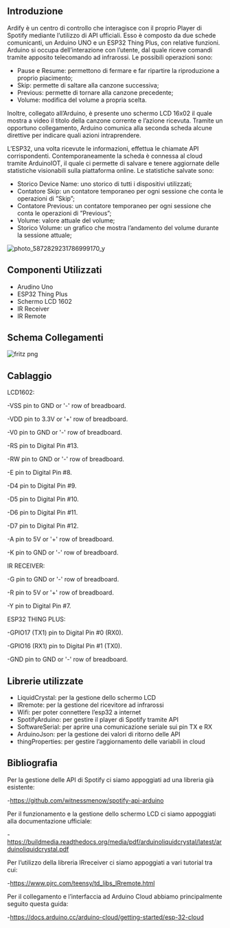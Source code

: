 ## Introduzione

Ardify è un centro di controllo che interagisce con il proprio Player di Spotify mediante l’utilizzo di
API ufficiali. Esso è composto da due schede comunicanti, un Arduino UNO e un ESP32 Thing Plus,
con relative funzioni. Arduino si occupa dell’interazione con l’utente, dal quale riceve comandi tramite
apposito telecomando ad infrarossi. Le possibili operazioni sono:

- Pause e Resume: permettono di fermare e far ripartire la riproduzione a proprio piacimento;
- Skip: permette di saltare alla canzone successiva;
- Previous: permette di tornare alla canzone precedente;
- Volume: modifica del volume a propria scelta.

Inoltre, collegato all’Arduino, è presente uno schermo LCD 16x02 il quale mostra a video il titolo della
canzone corrente e l’azione ricevuta. Tramite un opportuno collegamento, Arduino comunica alla seconda
scheda alcune direttive per indicare quali azioni intraprendere.

L’ESP32, una volta ricevute le informazioni, effettua le chiamate API corrispondenti. Contemporaneamente 
la scheda è connessa al cloud tramite ArduinoIOT, il quale ci permette di salvare e tenere aggiornate
delle statistiche visionabili sulla piattaforma online. Le statistiche salvate sono:

- Storico Device Name: uno storico di tutti i dispositivi utilizzati;
- Contatore Skip: un contatore temporaneo per ogni sessione che conta le operazioni di ”Skip”;
- Contatore Previous: un contatore temporaneo per ogni sessione che conta le operazioni di ”Previous”;
- Volume: valore attuale del volume;
- Storico Volume: un grafico che mostra l’andamento del volume durante la sessione attuale;


![photo_5872829231786999170_y](https://user-images.githubusercontent.com/94229712/231538541-2b12d819-f8f4-4592-9410-5ec3870fd698.jpg)

## Componenti Utilizzati

- Arudino Uno
- ESP32 Thing Plus
- Schermo LCD 1602
- IR Receiver
- IR Remote

## Schema Collegamenti

![fritz png](https://user-images.githubusercontent.com/94229712/231539592-a98317e5-cbc8-41c2-8e4b-5e56fb384330.png)

## Cablaggio

LCD1602:

   -VSS pin to GND or '-' row of breadboard.

   -VDD pin to 3.3V or '+' row of breadboard.

   -V0 pin to GND or '-' row of breadboard.

   -RS pin to Digital Pin #13.

   -RW pin to GND or '-' row of breadboard.

   -E pin to Digital Pin #8.

   -D4 pin to Digital Pin #9.

   -D5 pin to Digital Pin #10.

   -D6 pin to Digital Pin #11.

   -D7 pin to Digital Pin #12.

   -A pin to 5V or '+' row of breadboard.

   -K pin to GND or '-' row of breadboard.



IR RECEIVER:

   -G pin to GND or '-' row of breadboard.

   -R pin to 5V or '+' row of breadboard.

   -Y pin to Digital Pin #7.



ESP32 THING PLUS:

   -GPIO17 (TX1) pin to Digital Pin #0 (RX0).

   -GPIO16 (RX1) pin to Digital Pin #1 (TX0).

   -GND pin to GND or '-' row of breadboard.


## Librerie utilizzate

- LiquidCrystal: per la gestione dello schermo LCD
- IRremote: per la gestione del ricevitore ad infrarossi
- Wifi: per poter connettere l’esp32 a internet
- SpotifyArduino: per gestire il player di Spotify tramite API
- SoftwareSerial: per aprire una comunicazione seriale sui pin TX e RX
- ArduinoJson: per la gestione dei valori di ritorno delle API
- thingProperties: per gestire l’aggiornamento delle variabili in cloud


## Bibliografia

Per la gestione delle API di Spotify ci siamo appoggiati ad una libreria già esistente:

  -https://github.com/witnessmenow/spotify-api-arduino

Per il funzionamento e la gestione dello schermo LCD ci siamo appoggiati alla documentazione ufficiale:

  -https://buildmedia.readthedocs.org/media/pdf/arduinoliquidcrystal/latest/arduinoliquidcrystal.pdf

Per l’utilizzo della libreria IRreceiver ci siamo appoggiati a vari tutorial tra cui:

  -https://www.pjrc.com/teensy/td_libs_IRremote.html

Per il collegamento e l’interfaccia ad Arduino Cloud abbiamo principalmente seguito questa guida:

  -https://docs.arduino.cc/arduino-cloud/getting-started/esp-32-cloud

